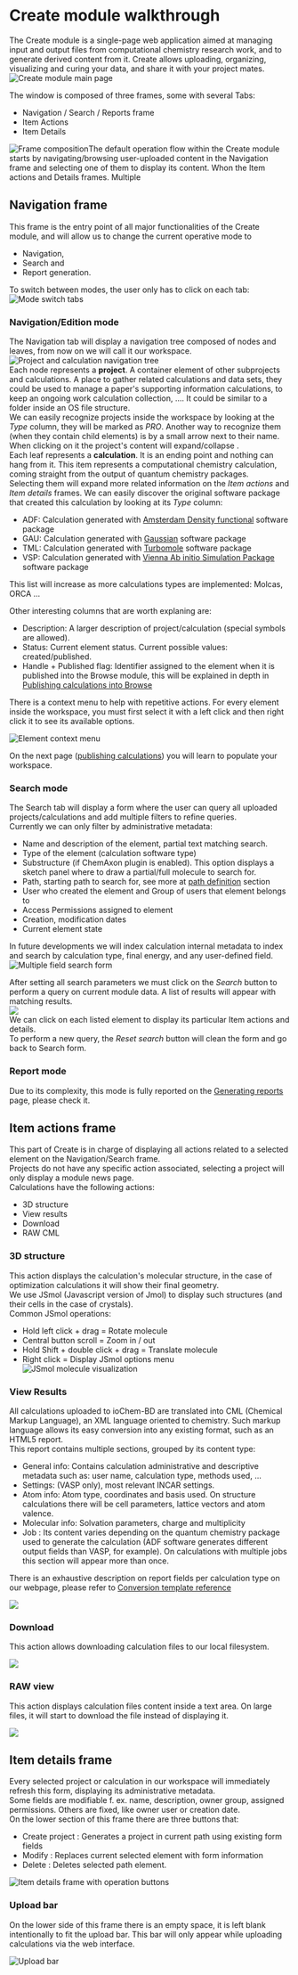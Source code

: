 # Create module walkthrough

The Create module is a single-page web application aimed at managing input and output files from computational chemistry research work, and to generate derived content from it. Create allows uploading, organizing, visualizing and curing your data, and share it with your project mates.  
![Create module main page](/images/CreateMain.png)

The window is composed of three frames, some with several Tabs:

* Navigation / Search / Reports frame
* Item Actions
* Item Details

![Frame composition](/images/CreateMainPageFrames.png)The default operation flow within the Create module starts by navigating/browsing user-uploaded content in the Navigation frame and selecting one of them to display its content. Whon the Item actions and Details frames. Multiple 

## Navigation frame

This frame is the entry point of all major functionalities of the Create module, and will allow us to change the current operative mode to

* Navigation,
* Search and
* Report generation.

To switch between modes, the user only has to click on each tab:  
![Mode switch tabs](/images/CreateNavigationTabs.png)

### Navigation/Edition mode

The Navigation tab will display a navigation tree composed of nodes and leaves, from now on we will call it our workspace.  
![Project and calculation navigation tree](/images/CreateNavigationTreeElements.png)  
Each node represents a **project**. A container element of other subprojects and calculations. A place to gather related calculations and data sets, they could be used to manage a paper's supporting information calculations, to keep an ongoing work calculation collection, .... It could be similar to a folder inside an OS file structure.  
We can easily recognize projects inside the workspace by looking at the _Type_ column, they will be marked as _PRO_. Another way to recognize them \(when they contain child elements\) is by a small arrow next to their name. When clicking on it the project's content will expand/collapse .  
Each leaf represents a **calculation**. It is an ending point and nothing can hang from it. This item represents a computational chemistry calculation, coming straight from the output of quantum chemistry packages.  
Selecting them will expand more related information on the _Item actions_ and _Item details_ frames. We can easily discover the original software package that created this calculation by looking at its _Type_ column:

* ADF: Calculation generated with [Amsterdam Density functional](https://www.scm.com/) software package
* GAU: Calculation generated with [Gaussian](http://www.gaussian.com/) software package
* TML: Calculation generated with [Turbomole](http://www.turbomole.com/) software package
* VSP: Calculation generated with [Vienna Ab initio Simulation Package](https://www.vasp.at/) software package

This list will increase as more calculations types are implemented: Molcas, ORCA ...

Other interesting columns that are worth explaning are:

* Description: A larger description of project/calculation \(special symbols are allowed\).
* Status: Current element status. Current possible values: created/published.
* Handle + Published flag: Identifier assigned to the element when it is published into the Browse module, this will be explained in depth in [Publishing calculations into Browse](/usage/publishing-calculations.md)

There is a context menu to help with repetitive actions. For every element inside the workspace, you must first select it with a left click and then right click it to see its available options.

![Element context menu](/images/CreateNavigationTreeContextMenu.png)

On the next page \([publishing calculations](/usage/publishing-calculations.md)\) you will learn to populate your workspace.

### Search mode

The Search tab will display a form where the user can query all uploaded projects/calculations and add multiple filters to refine queries.  
Currently we can only filter by administrative metadata:

* Name and description of the element, partial text matching search.
* Type of the element \(calculation software type\)
* Substructure \(if ChemAxon plugin is enabled\). This option displays a sketch panel where to draw a partial/full molecule to search for.
* Path, starting path to search for, see more at [path definition](/usage/uploading-content-to-create/using-web-interface.md#paths) section
* User who created the element and Group of users that element belongs to
* Access Permissions assigned to element
* Creation, modification dates
* Current element state

In future developments we will index calculation internal metadata to index and search by calculation type, final energy, and any user-defined field.  
![Multiple field search form](/images/CreateSearchForm.png)

After setting all search parameters we must click on the _Search_ button to perform a query on current module data. A list of results will appear with matching results.  
![](/images/CreateSearchFormResults.png)  
We can click on each listed element to display its particular Item actions and details.  
To perform a new query, the _Reset search_ button will clean the form and go back to Search form.

### Report mode

Due to its complexity, this mode is fully reported on the [Generating reports](/usage/generating-reports.md) page, please check it.

## Item actions frame

This part of Create is in charge of displaying all actions related to a selected element on the Navigation/Search frame.  
Projects do not have any specific action associated, selecting a project will only display a module news page.  
Calculations have the following actions:

* 3D structure
* View results
* Download
* RAW CML

### 3D structure

This action displays the calculation's molecular structure, in the case of optimization calculations it will show their final geometry.  
We use JSmol \(Javascript version of Jmol\) to display such structures \(and their cells in the case of crystals\).  
Common JSmol operations:

* Hold left click + drag = Rotate molecule
* Central button scroll = Zoom in / out
* Hold Shift + double click + drag = Translate molecule
* Right click = Display JSmol options menu
  ![JSmol molecule visualization](/images/CreateItemAction3DStructure.png)

### View Results

All calculations uploaded to ioChem-BD are translated into CML \(Chemical Markup Language\), an XML language oriented to chemistry. Such markup language allows its easy conversion into any existing format, such as an HTML5 report.  
This report contains multiple sections, grouped by its content type:

* General info: Contains calculation administrative and descriptive metadata such as: user name, calculation type, methods used, ...
* Settings: \(VASP only\), most relevant INCAR settings.
* Atom info: Atom type, coordinates and basis used. On structure calculations there will be cell parameters, lattice vectors and atom valence.
* Molecular info: Solvation parameters, charge and multiplicity
* Job : Its content varies depending on the quantum chemistry package used to generate the calculation \(ADF software generates different output fields than VASP, for example\). On calculations with multiple jobs this section will appear more than once.

There is an exhaustive description on report fields per calculation type on our webpage, please refer to [Conversion template reference](http://www.iochem-bd.org/conversion/webhelp/index.html)

![](/images/CreateItemActionViewResults.png)

### Download

This action allows downloading calculation files to our local filesystem.

![](/images/CreateItemActionDownload.png)

### RAW view

This action displays calculation files content inside a text area. On large files, it will start to download the file instead of displaying it.

![](/images/CreateItemActionRaw.png)

## Item details frame

Every selected project or calculation in our workspace will immediately refresh this form, displaying its administrative metadata.  
Some fields are modifiable f. ex. name, description, owner group, assigned permissions. Others are fixed, like owner user or creation date.  
On the lower section of this frame there are three buttons that:

* Create project : Generates a project in current path using existing form fields
* Modify : Replaces current selected element with form information
* Delete : Deletes selected path element.

![Item details frame with operation buttons](/images/CreateItemDetailsForm.png)

### Upload bar

On the lower side of this frame there is an empty space, it is left blank intentionally to fit the upload bar. This bar will only appear while uploading calculations via the web interface.

![Upload bar](/images/CreateItemDetailsUploadBar.png)

